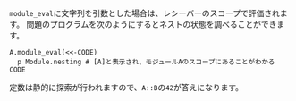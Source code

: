 `module_eval`に文字列を引数とした場合は、レシーバーのスコープで評価されます。
問題のプログラムを次のようにするとネストの状態を調べることができます。

```
A.module_eval(<<-CODE)
  p Module.nesting # [A]と表示され、モジュールAのスコープにあることがわかる
CODE
```

定数は静的に探索が行われますので、`A::B`の`42`が答えになります。
